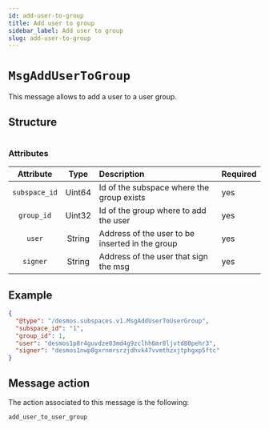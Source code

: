```yaml
---
id: add-user-to-group
title: Add user to group
sidebar_label: Add user to group
slug: add-user-to-group
---
```


# `MsgAddUserToGroup`
This message allows to add a user to a user group.

## Structure
````json

````

### Attributes
|   Attribute   |  Type  | Description                                     | Required |
|:-------------:|:------:|:------------------------------------------------|:---------|
| `subspace_id` | Uint64 | Id of the subspace where the group exists       | yes      |
|  `group_id`   | Uint32 | Id of the group where to add the user           | yes      |
|     `user`     | String | Address of the user to be inserted in the group | yes      |
|   `signer`    | String | Address of the user that sign the msg           | yes      |

## Example
````json
{
  "@type": "/desmos.subspaces.v1.MsgAddUserToUserGroup",
  "subspace_id": "1",
  "group_id": 1,
  "user": "desmos1p8r4guvdze03md4g9zclhh6mr8ljvtd80pehr3",
  "signer": "desmos1nwp8gxrnmrsrzjdhvk47vvmthzxjtphgxp5ftc"
}
````

## Message action
The action associated to this message is the following:
```
add_user_to_user_group
```